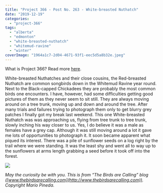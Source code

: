 ```yaml
---
title: "Project 366 - Post No. 263 - White-breasted Nuthatch"
date: "2019-12-19"
categories: 
  - "project-366"
tags: 
  - "alberta"
  - "edmonton"
  - "white-breasted-nuthatch"
  - "whitemud-ravine"
  - "winter"
coverImage: "1964a1c7-2d04-4671-93f1-eec5d5a8b32e.jpeg"
---
```


What is Project 366? Read more [here](https://thebirdsarecalling.com/2019/03/29/project-366/).

White-breasted Nuthatches and their close cousins, the Red-breasted Nuthatch are common songbirds down in the Whitemud Ravine year round. Next to the Black-capped Chickadees they are probably the most common birds one encounters. I have, however, had some difficulties getting good pictures of them as they never seem to sit still. They are always moving around on a tree trunk, moving up and down and around the tree. After many trials and failures trying to photograph them only to get blurry grey patches I finally got my break last weekend. This one White-breasted Nuthatch was was approaching us, flying from tree trunk to tree trunk, slowly inching his way closer to us. Yes, I do believe it was a male as females have a grey cap. Although it was still moving around a lot it gave me lots of opportunities to photograph it. It soon became apparent what piqued its interest. There was a pile of sunflower seeds on a log right by the trail where we were standing. It was the least shy and went all to way up to the sunflowers at arms length grabbing a seed before it took off into the forest.

![](https://thebirdsarecallingandimustgo.files.wordpress.com/2019/12/1964a1c7-2d04-4671-93f1-eec5d5a8b32e.jpeg?w=1024)

_May the curiosity be with you. This is from “The Birds are Calling” blog ([www.thebirdsarecalling.com](http://www.thebirdsarecalling.com)). Copyright Mario Pineda._
